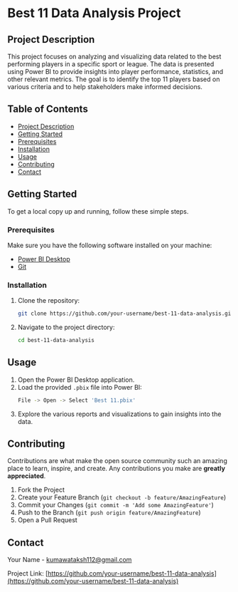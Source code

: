 
# Best 11 Data Analysis Project

## Project Description

This project focuses on analyzing and visualizing data related to the best performing players in a specific sport or league. The data is presented using Power BI to provide insights into player performance, statistics, and other relevant metrics. The goal is to identify the top 11 players based on various criteria and to help stakeholders make informed decisions.

## Table of Contents

- [Project Description](#project-description)
- [Getting Started](#getting-started)
- [Prerequisites](#prerequisites)
- [Installation](#installation)
- [Usage](#usage)
- [Contributing](#contributing)
- [Contact](#contact)

## Getting Started

To get a local copy up and running, follow these simple steps.

### Prerequisites

Make sure you have the following software installed on your machine:

- [Power BI Desktop](https://powerbi.microsoft.com/desktop/)
- [Git](https://git-scm.com/)

### Installation

1. Clone the repository:
   ```sh
   git clone https://github.com/your-username/best-11-data-analysis.git
   ```
2. Navigate to the project directory:
   ```sh
   cd best-11-data-analysis
   ```

## Usage

1. Open the Power BI Desktop application.
2. Load the provided `.pbix` file into Power BI:
   ```sh
   File -> Open -> Select 'Best 11.pbix'
   ```
3. Explore the various reports and visualizations to gain insights into the data.


## Contributing

Contributions are what make the open source community such an amazing place to learn, inspire, and create. Any contributions you make are **greatly appreciated**.

1. Fork the Project
2. Create your Feature Branch (`git checkout -b feature/AmazingFeature`)
3. Commit your Changes (`git commit -m 'Add some AmazingFeature'`)
4. Push to the Branch (`git push origin feature/AmazingFeature`)
5. Open a Pull Request


## Contact

Your Name - [kumawataksh112@gmail.com](mailto:your.kumawataksh112@gmail.com)

Project Link: [https://github.com/your-username/best-11-data-analysis](https://github.com/your-username/best-11-data-analysis)
